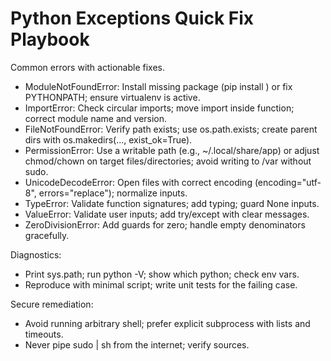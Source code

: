 # Python Exceptions Quick Fix Playbook

Common errors with actionable fixes.

- ModuleNotFoundError: Install missing package (pip install <pkg>) or fix PYTHONPATH; ensure virtualenv is active.
- ImportError: Check circular imports; move import inside function; correct module name and version.
- FileNotFoundError: Verify path exists; use os.path.exists; create parent dirs with os.makedirs(..., exist_ok=True).
- PermissionError: Use a writable path (e.g., ~/.local/share/app) or adjust chmod/chown on target files/directories; avoid writing to /var without sudo.
- UnicodeDecodeError: Open files with correct encoding (encoding="utf-8", errors="replace"); normalize inputs.
- TypeError: Validate function signatures; add typing; guard None inputs.
- ValueError: Validate user inputs; add try/except with clear messages.
- ZeroDivisionError: Add guards for zero; handle empty denominators gracefully.

Diagnostics:
- Print sys.path; run python -V; show which python; check env vars.
- Reproduce with minimal script; write unit tests for the failing case.

Secure remediation:
- Avoid running arbitrary shell; prefer explicit subprocess with lists and timeouts.
- Never pipe sudo | sh from the internet; verify sources.
